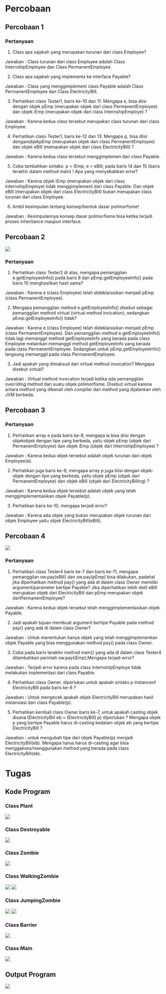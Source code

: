 # Percobaan
## Percobaan 1
### Pertanyaan
1. Class apa sajakah yang merupakan turunan dari class Employee?

Jawaban : Class turunan dari class Employee adalah Class InternshipEmployee dan Class PermanentEmployee.

2. Class apa sajakah yang implements ke interface Payable?

Jawaban : Class yang menggimplement class Payable adalah Class PermanentEmployee dan Class ElectricityBill.

3. Perhatikan class Tester1, baris ke-10 dan 11. Mengapa e, bisa diisi dengan objek pEmp (merupakan objek dari class PermanentEmployee)
dan objek iEmp (merupakan objek dari class InternshipEmploye) ?

Jawaban : Karena kedua class tersebut merupakan class turunan dari class Employee.

4. Perhatikan class Tester1, baris ke-12 dan 13. Mengapa p, bisa diisi denganobjekpEmp (merupakan objek dari class
PermanentEmployee) dan objek eBill (merupakan objek dari class ElectricityBill) ?

Jawaban : Karena kedua class tersebut menggimplemen dari class Payable.

5. Coba tambahkan sintaks:
p = iEmp;
e = eBill;
pada baris 14 dan 15 (baris terakhir dalam method main) ! Apa yang menyebabkan error?

Jawaban : Karena objek iEmp (merupakan objek dari class InternshipEmploye) tidak menggimplement dari class Payable. 
Dan objek eBill (merupakan objek dari class ElectricityBill) bukan merupakan class turunan dari class Employee.

6. Ambil kesimpulan tentang konsep/bentuk dasar polimorfisme!

Jawaban : Kesimpulannya konsep dasar polimorfisme bisa ketika terjadi proses inheritance maupun interface.

## Percobaan 2

<img src="img/o1.png" />

### Pertanyaan
1. Perhatikan class Tester2 di atas, mengapa pemanggilan e.getEmployeeInfo() pada baris 8 dan pEmp.getEmployeeInfo() pada baris 10 menghasilkan hasil sama?

Jawaban : Karena e (class Employee) telah dideklarasikan menjadi pEmp (class PermanentEmployee).

2. Mengapa pemanggilan method e.getEmployeeInfo() disebut sebagai pemanggilan method virtual (virtual method invication), sedangkan pEmp.getEmployeeInfo() tidak?

Jawaban : Karena e (class Employee) telah dideklarasikan menjadi pEmp (class PermanentEmployee). 
Dan pemanggilan method e.getEmployeeInfo() tidak lagi memanggil method getEmployeeInfo yang berada pada class Employee melainkan memanggil method getEmployeeInfo yang berada pada class PermanentEmployee.
Sedangkan untuk pEmp.getEmployeeInfo() langsung memanggil pada class PermanentEmployee.

3. Jadi apakah yang dimaksud dari virtual method invocation? Mengapa disebut virtual?

Jawaban : Virtual method invocation terjadi ketika ada pemanggilan overriding method dari suatu objek polimorfisme. Disebut virtual karena antara method yang dikenali
oleh compiler dan method yang dijalankan oleh JVM berbeda.

## Percobaan 3
### Pertanyaan
1. Perhatikan array e pada baris ke-8, mengapa ia bisa diisi dengan objekobjek dengan tipe yang berbeda, yaitu objek pEmp (objek dari PermanentEmployee) dan objek iEmp (objek dari InternshipEmployee) ?

Jawaban : Karena kedua objek tersebut adalah objek turunan dari objek Employee(e).

2. Perhatikan juga baris ke-9, mengapa array p juga biisi dengan objek-objek dengan tipe yang berbeda, yaitu objek pEmp (objek dari PermanentEmployee) dan objek eBill (objek dari ElectricityBilling) ?

Jawaban : Karena kedua objek tersebut adalah objek yang telah menggimplementasikan objek Payable(p).

3. Perhatikan baris ke-10, mengapa terjadi error?

Jawaban : Karena ada objek yang bukan merupakan objek turunan dari objek Employee yaitu objek ElectricityBill(eBill).

## Percobaan 4

<img src="img/o2.png" /> 

### Pertanyaan
1. Perhatikan class Tester4 baris ke-7 dan baris ke-11, mengapa pemanggilan ow.pay(eBill) dan ow.pay(pEmp) bisa dilakukan, padahal jika diperhatikan method pay() yang ada di dalam class Owner memiliki argument/parameter bertipe Payable? Jika diperhatikan lebih detil eBill merupakan objek dari
ElectricityBill dan pEmp merupakan objek dariPermanentEmployee?

Jawaban : Karena kedua objek tersebut telah menggimplementasikan objek Payable.

2. Jadi apakah tujuan membuat argument bertipe Payable pada method pay() yang ada di dalam class Owner?

Jawaban : Untuk menentukan hanya objek yang telah menggimplemenkan objek Payable yang bisa menggunakan method pay() pada class Owner.

3. Coba pada baris terakhir method main() yang ada di dalam class Tester4 ditambahkan perintah ow.pay(iEmp);Mengapa terjadi error?

Jawaban : Terjadi error karena pada class InternshipEmploye tidak melakukan implementasi dari class Payable.

4. Perhatikan class Owner, diperlukan untuk apakah sintaks p instanceof ElectricityBill pada baris ke-6 ?

Jawaban : Untuk mengecek apakah objek ElectricityBill merupakan hasil instansiasi dari class Payable(p).

5. Perhatikan kembali class Owner baris ke-7, untuk apakah casting objek disana (ElectricityBill eb = (ElectricityBill) p) diperlukan ? Mengapa objek p yang bertipe Payable harus di-casting kedalam objek eb yang bertipe ElectricityBill ?

Jawaban : untuk mengubah tipe dari objek Payable(p) menjadi ElectricityBill(eb). Mengapa harus harus di-casting agar bisa menggakses/menggunakan method yang berada pada class ElectricityBill(eb).

# Tugas 

## Kode Program
### Class Plant

<img src="img/1.png" /> 

### Class Destroyable

<img src="img/2.png" /> 

### Class Zombie

<img src="img/3.png" /> 

### Class WalkingZombie

<img src="img/4.1.png" /> 

<img src="img/4.2.png" /> 

### Class JumpingZombie

<img src="img/5.1.png" /> 

<img src="img/5.2.png" /> 

### Class Barrier

<img src="img/6.png" /> 

### Class Main

<img src="img/7.png" /> 

## Output Program

<img src="img/o3.png" /> 
